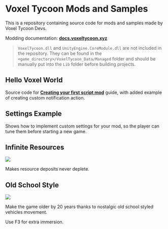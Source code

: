 # Voxel Tycoon Mods and Samples

This is a repository containing source code for mods and samples made by Voxel Tycoon Devs.

Modding documentation: [**docs.voxeltycoon.xyz**](https://docs.voxeltycoon.xyz)

> `VoxelTycoon.dll` and `UnityEngine.CoreModule.dll` are not included in the repository. They can be found in the `<game_directory>/VoxelTycoon_Data/Managed` folder and should be manually put into the `Lib` folder before building projects.

## Hello Voxel World

Source code for [**Creating your first script mod**](http://docs.voxeltycoon.xyz/guides/script-mods/creating-your-first-script-mod/) guide, with added example of creating custom notification action.

## Settings Example

Shows how to implement custom settings for your mod, so the player can tune them before starting a new game.

## Infinite Resources

![](https://github.com/voxeltycoon/mods/blob/master/InfiniteResourcesMod/preview.png?raw=true)

Makes resource deposits never deplete.

## Old School Style

![](https://github.com/voxeltycoon/mods/blob/master/OldSchoolStyleMod/preview.png?raw=true)

Make the game older by 20 years thanks to nostalgic old school styled vehicles movement.

Use F3 for extra immersion.
